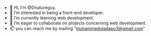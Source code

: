 - 👋 Hi, I’m @Dnatureguy.
- 👀 I’m interested in being a front-end developer.
- 🌱 I’m currently learning web development.
- 💞️ I’m eager to collaborate on projects concerning web development.
- 📫 you can reach me by mailing "muhammedoladapo3@gmail.com"

<!---
Dnatureguy/Dnatureguy is a ✨ special ✨ repository because its `README.md` (this file) appears on your GitHub profile.
You can click the Preview link to take a look at your changes.
--->
